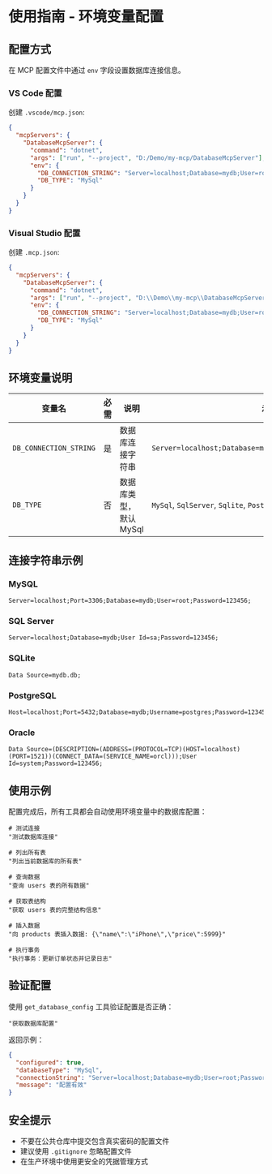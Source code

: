 # 使用指南 - 环境变量配置

## 配置方式

在 MCP 配置文件中通过 `env` 字段设置数据库连接信息。

### VS Code 配置

创建 `.vscode/mcp.json`:

```json
{
  "mcpServers": {
    "DatabaseMcpServer": {
      "command": "dotnet",
      "args": ["run", "--project", "D:/Demo/my-mcp/DatabaseMcpServer"],
      "env": {
        "DB_CONNECTION_STRING": "Server=localhost;Database=mydb;User=root;Password=123456;",
        "DB_TYPE": "MySql"
      }
    }
  }
}
```

### Visual Studio 配置

创建 `.mcp.json`:

```json
{
  "mcpServers": {
    "DatabaseMcpServer": {
      "command": "dotnet",
      "args": ["run", "--project", "D:\\Demo\\my-mcp\\DatabaseMcpServer"],
      "env": {
        "DB_CONNECTION_STRING": "Server=localhost;Database=mydb;User=root;Password=123456;",
        "DB_TYPE": "MySql"
      }
    }
  }
}
```

## 环境变量说明

| 变量名 | 必需 | 说明 | 示例 |
|--------|------|------|------|
| `DB_CONNECTION_STRING` | 是 | 数据库连接字符串 | `Server=localhost;Database=mydb;User=root;Password=123456;` |
| `DB_TYPE` | 否 | 数据库类型，默认 MySql | `MySql`, `SqlServer`, `Sqlite`, `PostgreSQL`, `Oracle` |

## 连接字符串示例

### MySQL
```
Server=localhost;Port=3306;Database=mydb;User=root;Password=123456;
```

### SQL Server
```
Server=localhost;Database=mydb;User Id=sa;Password=123456;
```

### SQLite
```
Data Source=mydb.db;
```

### PostgreSQL
```
Host=localhost;Port=5432;Database=mydb;Username=postgres;Password=123456;
```

### Oracle
```
Data Source=(DESCRIPTION=(ADDRESS=(PROTOCOL=TCP)(HOST=localhost)(PORT=1521))(CONNECT_DATA=(SERVICE_NAME=orcl)));User Id=system;Password=123456;
```

## 使用示例

配置完成后，所有工具都会自动使用环境变量中的数据库配置：

```
# 测试连接
"测试数据库连接"

# 列出所有表
"列出当前数据库的所有表"

# 查询数据
"查询 users 表的所有数据"

# 获取表结构
"获取 users 表的完整结构信息"

# 插入数据
"向 products 表插入数据: {\"name\":\"iPhone\",\"price\":5999}"

# 执行事务
"执行事务：更新订单状态并记录日志"
```

## 验证配置

使用 `get_database_config` 工具验证配置是否正确：

```
"获取数据库配置"
```

返回示例：
```json
{
  "configured": true,
  "databaseType": "MySql",
  "connectionString": "Server=localhost;Database=mydb;User=root;Password=****;",
  "message": "配置有效"
}
```

## 安全提示

- 不要在公共仓库中提交包含真实密码的配置文件
- 建议使用 `.gitignore` 忽略配置文件
- 在生产环境中使用更安全的凭据管理方式
